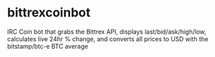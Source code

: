 bittrexcoinbot
==============

IRC Coin bot that grabs the Bittrex API, displays last/bid/ask/high/low, calculates live 24hr % change, and converts all prices to USD with the bitstamp/btc-e BTC average
